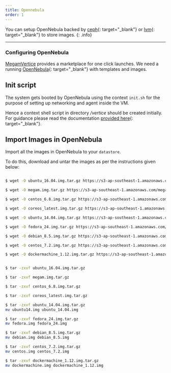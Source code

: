 ```yaml
---
title: Opennebula
order: 1
---
```


You can setup OpenNebula backed by [ceph](http://ceph.com){: target="_blank"} or [lvm](https://wiki.ubuntu.com/Lvm){: target="_blank"} to store images.
{: .info}

---

### Configuring OpenNebula

[MegamVertice](/) provides a marketplace for one click launches.  We need a running [OpenNebula](http://opennebula.org){: target="_blank"} with templates and images.


## Init script

The system gets booted by OpenNebula using the context `init.sh` for the purpose of setting up networking and agent inside the VM.

Hence a context shell script in directory */vertice* should be created initially. For guidance please read  the documentation [provided here](https://github.com/megamsys/gitpackager/blob/master/support/README.md){: target="_blank"}.


## Import Images in OpenNebula

Import all the images in OpenNebula to your `datastore`.

To do this, download  and untar the images as per the instructions given below:

~~~bash

$ wget -O ubuntu_16.04.img.tar.gz https://s3-ap-southeast-1.amazonaws.com/megampub/iso/ubuntu_16.04.tar.gz

$ wget -O megam.img.tar.gz https://s3-ap-southeast-1.amazonaws.com/megampub/iso/megam.tar.gz

$ wget -O centos_6.8.img.tar.gz https://s3-ap-southeast-1.amazonaws.com/megampub/iso/centos_6.8.tar.gz

$ wget -O coreos_latest.img.tar.gz https://s3-ap-southeast-1.amazonaws.com/megampub/iso/coreos_latest.tar.gz

$ wget -O ubuntu_14.04.img.tar.gz https://s3-ap-southeast-1.amazonaws.com/megampub/iso/ubuntu14.tar.gz

$ wget -O fedora_24.img.tar.gz https://s3-ap-southeast-1.amazonaws.com/megampub/iso/fedora.tar.gz

$ wget -O debian_8.5.img.tar.gz https://s3-ap-southeast-1.amazonaws.com/megampub/iso/debian.tar.gz

$ wget -O centos_7.2.img.tar.gz https://s3-ap-southeast-1.amazonaws.com/megampub/iso/centos.tar.gz

$ wget -O dockermachine_1.12.img.tar.gz https://s3-ap-southeast-1.amazonaws.com/megampub/iso/dockermachine.tar.gz


$ tar -zxvf ubuntu_16.04.img.tar.gz

$ tar -zxvf megam.img.tar.gz

$ tar -zxvf centos_6.8.img.tar.gz

$ tar -zxvf coreos_latest.img.tar.gz

$ tar -zxvf ubuntu_14.04.img.tar.gz
mv ubuntu14.img ubuntu_14.04.img

$ tar -zxvf fedora_24.img.tar.gz
mv fedora.img fedora_24.img

$ tar -zxvf debian_8.5.img.tar.gz
mv debian.img debian_8.5.img

$ tar -zxvf centos_7.2.img.tar.gz
mv centos.img centos_7.2.img

$ tar -zxvf dockermachine_1.12.img.tar.gz
mv dockermachine.img dockermachine_1.12.img

~~~

